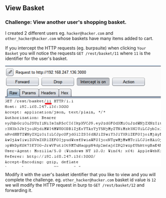 
## View Basket
### Challenge: View another user's shopping basket.

I created 2 different users eg. `hacker@hacker.com` and `other_hacker@hacker.com` whose baskets have many items added to cart.

If you intercept the HTTP requests (eg. burpsuite) when clicking `Your Basket` you will notice the requests `GET /rest/basket/11` where `11` is the identifier for the user's basket.

![](../screens/view_basket.png)

Modify it with the user's basket identifier that you like to view and you will complete the challenge. eg. `other_hacker@hacker.com` basket id value is `12` we will modify the HTTP request in burp to  `GET /rest/basket/12` and forwarding it.

